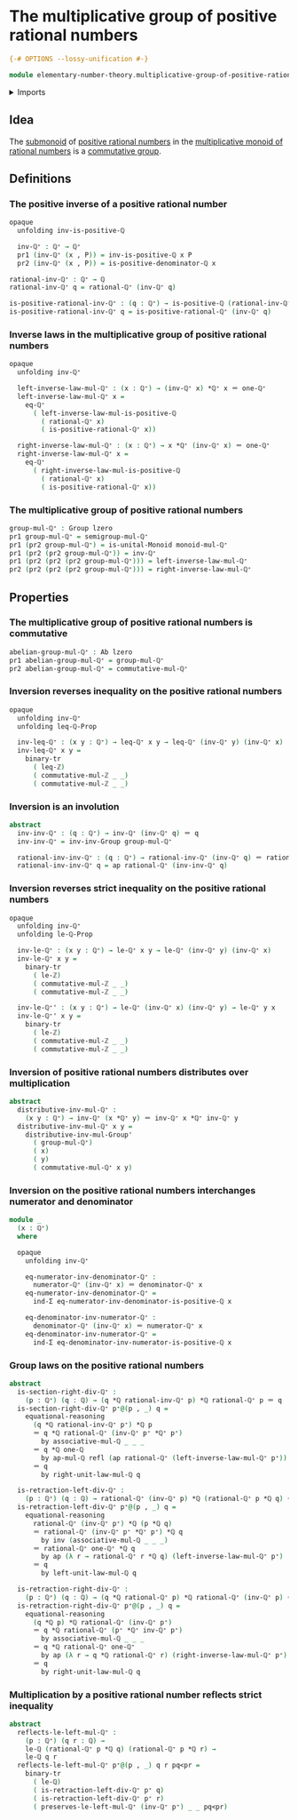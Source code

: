 # The multiplicative group of positive rational numbers

```agda
{-# OPTIONS --lossy-unification #-}

module elementary-number-theory.multiplicative-group-of-positive-rational-numbers where
```

<details><summary>Imports</summary>

```agda
open import elementary-number-theory.inequality-integers
open import elementary-number-theory.inequality-positive-rational-numbers
open import elementary-number-theory.inequality-rational-numbers
open import elementary-number-theory.multiplication-integers
open import elementary-number-theory.multiplication-positive-rational-numbers
open import elementary-number-theory.multiplication-rational-numbers
open import elementary-number-theory.multiplicative-monoid-of-rational-numbers
open import elementary-number-theory.positive-rational-numbers
open import elementary-number-theory.rational-numbers
open import elementary-number-theory.strict-inequality-integers
open import elementary-number-theory.strict-inequality-positive-rational-numbers
open import elementary-number-theory.strict-inequality-rational-numbers

open import foundation.action-on-identifications-functions
open import foundation.binary-transport
open import foundation.cartesian-product-types
open import foundation.dependent-pair-types
open import foundation.identity-types
open import foundation.universe-levels

open import group-theory.abelian-groups
open import group-theory.groups
open import group-theory.monoids
open import group-theory.submonoids
```

</details>

## Idea

The [submonoid](group-theory.submonoids.md) of
[positive rational numbers](elementary-number-theory.positive-rational-numbers.md)
in the
[multiplicative monoid of rational numbers](elementary-number-theory.multiplicative-monoid-of-rational-numbers.md)
is a [commutative group](group-theory.abelian-groups.md).

## Definitions

### The positive inverse of a positive rational number

```agda
opaque
  unfolding inv-is-positive-ℚ

  inv-ℚ⁺ : ℚ⁺ → ℚ⁺
  pr1 (inv-ℚ⁺ (x , P)) = inv-is-positive-ℚ x P
  pr2 (inv-ℚ⁺ (x , P)) = is-positive-denominator-ℚ x

rational-inv-ℚ⁺ : ℚ⁺ → ℚ
rational-inv-ℚ⁺ q = rational-ℚ⁺ (inv-ℚ⁺ q)

is-positive-rational-inv-ℚ⁺ : (q : ℚ⁺) → is-positive-ℚ (rational-inv-ℚ⁺ q)
is-positive-rational-inv-ℚ⁺ q = is-positive-rational-ℚ⁺ (inv-ℚ⁺ q)
```

### Inverse laws in the multiplicative group of positive rational numbers

```agda
opaque
  unfolding inv-ℚ⁺

  left-inverse-law-mul-ℚ⁺ : (x : ℚ⁺) → (inv-ℚ⁺ x) *ℚ⁺ x ＝ one-ℚ⁺
  left-inverse-law-mul-ℚ⁺ x =
    eq-ℚ⁺
      ( left-inverse-law-mul-is-positive-ℚ
        ( rational-ℚ⁺ x)
        ( is-positive-rational-ℚ⁺ x))

  right-inverse-law-mul-ℚ⁺ : (x : ℚ⁺) → x *ℚ⁺ (inv-ℚ⁺ x) ＝ one-ℚ⁺
  right-inverse-law-mul-ℚ⁺ x =
    eq-ℚ⁺
      ( right-inverse-law-mul-is-positive-ℚ
        ( rational-ℚ⁺ x)
        ( is-positive-rational-ℚ⁺ x))
```

### The multiplicative group of positive rational numbers

```agda
group-mul-ℚ⁺ : Group lzero
pr1 group-mul-ℚ⁺ = semigroup-mul-ℚ⁺
pr1 (pr2 group-mul-ℚ⁺) = is-unital-Monoid monoid-mul-ℚ⁺
pr1 (pr2 (pr2 group-mul-ℚ⁺)) = inv-ℚ⁺
pr1 (pr2 (pr2 (pr2 group-mul-ℚ⁺))) = left-inverse-law-mul-ℚ⁺
pr2 (pr2 (pr2 (pr2 group-mul-ℚ⁺))) = right-inverse-law-mul-ℚ⁺
```

## Properties

### The multiplicative group of positive rational numbers is commutative

```agda
abelian-group-mul-ℚ⁺ : Ab lzero
pr1 abelian-group-mul-ℚ⁺ = group-mul-ℚ⁺
pr2 abelian-group-mul-ℚ⁺ = commutative-mul-ℚ⁺
```

### Inversion reverses inequality on the positive rational numbers

```agda
opaque
  unfolding inv-ℚ⁺
  unfolding leq-ℚ-Prop

  inv-leq-ℚ⁺ : (x y : ℚ⁺) → leq-ℚ⁺ x y → leq-ℚ⁺ (inv-ℚ⁺ y) (inv-ℚ⁺ x)
  inv-leq-ℚ⁺ x y =
    binary-tr
      ( leq-ℤ)
      ( commutative-mul-ℤ _ _)
      ( commutative-mul-ℤ _ _)
```

### Inversion is an involution

```agda
abstract
  inv-inv-ℚ⁺ : (q : ℚ⁺) → inv-ℚ⁺ (inv-ℚ⁺ q) ＝ q
  inv-inv-ℚ⁺ = inv-inv-Group group-mul-ℚ⁺

  rational-inv-inv-ℚ⁺ : (q : ℚ⁺) → rational-inv-ℚ⁺ (inv-ℚ⁺ q) ＝ rational-ℚ⁺ q
  rational-inv-inv-ℚ⁺ q = ap rational-ℚ⁺ (inv-inv-ℚ⁺ q)
```

### Inversion reverses strict inequality on the positive rational numbers

```agda
opaque
  unfolding inv-ℚ⁺
  unfolding le-ℚ-Prop

  inv-le-ℚ⁺ : (x y : ℚ⁺) → le-ℚ⁺ x y → le-ℚ⁺ (inv-ℚ⁺ y) (inv-ℚ⁺ x)
  inv-le-ℚ⁺ x y =
    binary-tr
      ( le-ℤ)
      ( commutative-mul-ℤ _ _)
      ( commutative-mul-ℤ _ _)

  inv-le-ℚ⁺' : (x y : ℚ⁺) → le-ℚ⁺ (inv-ℚ⁺ x) (inv-ℚ⁺ y) → le-ℚ⁺ y x
  inv-le-ℚ⁺' x y =
    binary-tr
      ( le-ℤ)
      ( commutative-mul-ℤ _ _)
      ( commutative-mul-ℤ _ _)
```

### Inversion of positive rational numbers distributes over multiplication

```agda
abstract
  distributive-inv-mul-ℚ⁺ :
    (x y : ℚ⁺) → inv-ℚ⁺ (x *ℚ⁺ y) ＝ inv-ℚ⁺ x *ℚ⁺ inv-ℚ⁺ y
  distributive-inv-mul-ℚ⁺ x y =
    distributive-inv-mul-Group'
      ( group-mul-ℚ⁺)
      ( x)
      ( y)
      ( commutative-mul-ℚ⁺ x y)
```

### Inversion on the positive rational numbers interchanges numerator and denominator

```agda
module _
  (x : ℚ⁺)
  where

  opaque
    unfolding inv-ℚ⁺

    eq-numerator-inv-denominator-ℚ⁺ :
      numerator-ℚ⁺ (inv-ℚ⁺ x) ＝ denominator-ℚ⁺ x
    eq-numerator-inv-denominator-ℚ⁺ =
      ind-Σ eq-numerator-inv-denominator-is-positive-ℚ x

    eq-denominator-inv-numerator-ℚ⁺ :
      denominator-ℚ⁺ (inv-ℚ⁺ x) ＝ numerator-ℚ⁺ x
    eq-denominator-inv-numerator-ℚ⁺ =
      ind-Σ eq-denominator-inv-numerator-is-positive-ℚ x
```

### Group laws on the positive rational numbers

```agda
abstract
  is-section-right-div-ℚ⁺ :
    (p : ℚ⁺) (q : ℚ) → (q *ℚ rational-inv-ℚ⁺ p) *ℚ rational-ℚ⁺ p ＝ q
  is-section-right-div-ℚ⁺ p⁺@(p , _) q =
    equational-reasoning
      (q *ℚ rational-inv-ℚ⁺ p⁺) *ℚ p
      ＝ q *ℚ rational-ℚ⁺ (inv-ℚ⁺ p⁺ *ℚ⁺ p⁺)
        by associative-mul-ℚ _ _ _
      ＝ q *ℚ one-ℚ
        by ap-mul-ℚ refl (ap rational-ℚ⁺ (left-inverse-law-mul-ℚ⁺ p⁺))
      ＝ q
        by right-unit-law-mul-ℚ q

  is-retraction-left-div-ℚ⁺ :
    (p : ℚ⁺) (q : ℚ) → rational-ℚ⁺ (inv-ℚ⁺ p) *ℚ (rational-ℚ⁺ p *ℚ q) ＝ q
  is-retraction-left-div-ℚ⁺ p⁺@(p , _) q =
    equational-reasoning
      rational-ℚ⁺ (inv-ℚ⁺ p⁺) *ℚ (p *ℚ q)
      ＝ rational-ℚ⁺ (inv-ℚ⁺ p⁺ *ℚ⁺ p⁺) *ℚ q
        by inv (associative-mul-ℚ _ _ _)
      ＝ rational-ℚ⁺ one-ℚ⁺ *ℚ q
        by ap (λ r → rational-ℚ⁺ r *ℚ q) (left-inverse-law-mul-ℚ⁺ p⁺)
      ＝ q
        by left-unit-law-mul-ℚ q

  is-retraction-right-div-ℚ⁺ :
    (p : ℚ⁺) (q : ℚ) → (q *ℚ rational-ℚ⁺ p) *ℚ rational-ℚ⁺ (inv-ℚ⁺ p) ＝ q
  is-retraction-right-div-ℚ⁺ p⁺@(p , _) q =
    equational-reasoning
      (q *ℚ p) *ℚ rational-ℚ⁺ (inv-ℚ⁺ p⁺)
      ＝ q *ℚ rational-ℚ⁺ (p⁺ *ℚ⁺ inv-ℚ⁺ p⁺)
        by associative-mul-ℚ _ _ _
      ＝ q *ℚ rational-ℚ⁺ one-ℚ⁺
        by ap (λ r → q *ℚ rational-ℚ⁺ r) (right-inverse-law-mul-ℚ⁺ p⁺)
      ＝ q
        by right-unit-law-mul-ℚ q
```

### Multiplication by a positive rational number reflects strict inequality

```agda
abstract
  reflects-le-left-mul-ℚ⁺ :
    (p : ℚ⁺) (q r : ℚ) →
    le-ℚ (rational-ℚ⁺ p *ℚ q) (rational-ℚ⁺ p *ℚ r) →
    le-ℚ q r
  reflects-le-left-mul-ℚ⁺ p⁺@(p , _) q r pq<pr =
    binary-tr
      ( le-ℚ)
      ( is-retraction-left-div-ℚ⁺ p⁺ q)
      ( is-retraction-left-div-ℚ⁺ p⁺ r)
      ( preserves-le-left-mul-ℚ⁺ (inv-ℚ⁺ p⁺) _ _ pq<pr)
```
